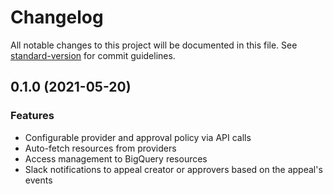 # Changelog

All notable changes to this project will be documented in this file. See [standard-version](https://github.com/conventional-changelog/standard-version) for commit guidelines.

## 0.1.0 (2021-05-20)


### Features

* Configurable provider and approval policy via API calls
* Auto-fetch resources from providers
* Access management to BigQuery resources
* Slack notifications to appeal creator or approvers based on the appeal's events
